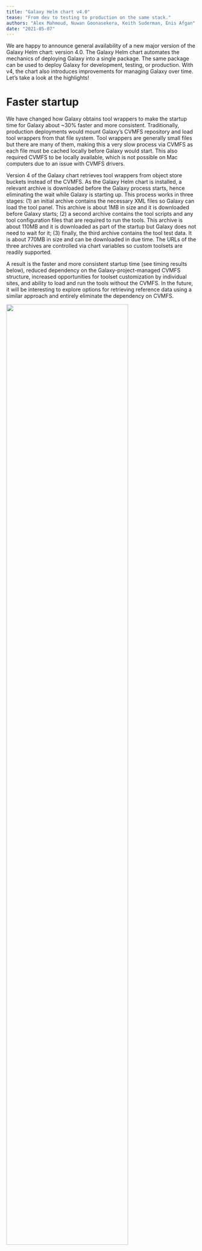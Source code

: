 ```yaml
---
title: "Galaxy Helm chart v4.0"
tease: "From dev to testing to production on the same stack."
authors: "Alex Mahmoud, Nuwan Goonasekera, Keith Suderman, Enis Afgan"
date: "2021-05-07"
---
```


We are happy to announce general availability of a new major version of the
Galaxy Helm chart: version 4.0. The Galaxy Helm chart automates the mechanics of
deploying Galaxy into a single package. The same package can be used to deploy
Galaxy for development, testing, or production. With v4, the chart also
introduces improvements for managing Galaxy over time. Let’s take a look at the
highlights!


# Faster startup

We have changed how Galaxy obtains tool wrappers to make the startup time for
Galaxy about ~30% faster and more consistent. Traditionally, production
deployments would mount Galaxy’s CVMFS repository and load tool wrappers from
that file system. Tool wrappers are generally small files but there are many of
them, making this a very slow process via CVMFS as each file must be cached
locally before Galaxy would start. This also required CVMFS to be locally
available, which is not possible on Mac computers due to an issue with CVMFS
drivers.

Version 4 of the Galaxy chart retrieves tool wrappers from object store buckets
instead of the CVMFS. As the Galaxy Helm chart is installed, a relevant archive
is downloaded before the Galaxy process starts, hence eliminating the wait while
Galaxy is starting up. This process works in three stages: (1) an initial
archive contains the necessary XML files so Galaxy can load the tool panel. This
archive is about 1MB in size and it is downloaded before Galaxy starts; (2) a
second archive contains the tool scripts and any tool configuration files that
are required to run the tools. This archive is about 110MB and it is downloaded
as part of the startup but Galaxy does not need to wait for it; (3) finally, the
third archive contains the tool test data. It is about 770MB in size and can be
downloaded in due time. The URLs of the three archives are controlled via chart
variables so custom toolsets are readily supported.

A result is the faster and more consistent startup time (see timing results
below), reduced dependency on the Galaxy-project-managed CVMFS structure,
increased opportunities for toolset customization by individual sites, and
ability to load and run the tools without the CVMFS. In the future, it will be
interesting to explore options for retrieving reference data using a similar
approach and entirely eliminate the dependency on CVMFS.

<div class="center">
    <a href="/src/blog/2021-05-galaxy-helm-chart-v4/no-cvmfs.png">
        <img src="/src/blog/2021-05-galaxy-helm-chart-v4/no-cvmfs.png" width="80%" />
    </a>
</div>


# Improved long-term application management

Installing Galaxy is only the first step towards offering an analysis
environment for users. A medium to large-scale installation of Galaxy can easily
consume half of a system administrator’s time. The Galaxy Helm chart is aiming
to lower this burden by consolidating best-practice deployment strategies into a
single package as well as offering capabilities for streamlining long-term
application management.

With the v4 release, the chart now uses a Postgres Operator for database
management. [Kubernetes
Operators](https://kubernetes.io/docs/concepts/extend-kubernetes/operator/)
capture highly capable logic and processes for entire application lifecycle
management that mimic that of a human administrator. This includes daily
application operations, healing, upgrades, logging, and more (yes, it would be
great to have a Galaxy Operator one day). With this upgrade to the Galaxy chart,
management of the database layer supports multiple PostgreSQL versions
(currently ranging between v9.5 and v13), high-availability mode, custom UI, and
an eye toward the future.

In addition to the Postgres Operator, the latest version of the chart offers
enhanced Galaxy probes for application startup, readiness, and liveness. The
newly added startup probes allow administrators of production instances to
better configure their handler health checks for high availability setups and
more reliable handler scaling.


# Increased robustness of the deployment

Automated and ongoing testing are critical capabilities for ensuring robustness
of code. With v4 of the Galaxy Helm chart, continuous integration capabilities
have been added. The chart repository now implements a number of GitHub Actions
that (1) lint each commit, (2) perform two end-to-end Galaxy deployment, with
and without the CVMFS, and (3) package the chart for distribution based on the
label used on a pull request.

Collectively, this increases the quality of the chart implementation because
each pull request must adhere to consistent standards. With ongoing deployment
tests, any regressions will be more readily pinned, and automated packaging
ensures all compatible components make up the released package.

In addition to the chart testing, the latest chart release is used to
automatically and on an ongoing basis test all the tools available in the
default release. Split over the course of a week, each day, 1/7th of the toolset
is tested and [test results
recorded](https://github.com/anvilproject/galaxy-ci#tool-testing). This provides
a new test target for all containerized Galaxy tools as well as a longitudinal
view into test results.


# Configuration changes, including backward incompatible changes

Following the evolution of software used within the chart, version 4 uses latest
available configuration options and tool versions, which introduce some backward
incompatible changes.

Support for Helm 2 has been dropped. Helm 2 stopped being maintained in November
2020 so it’s time. And Helm 3 is [much
better](https://helm.sh/blog/helm-3-released/).

Many Galaxy configurations have gradually transitioned from XML-based files to
YAML-based files.  Job configuration file is no exception and the chart v4 has
adopted the YAML-based configuration. A direct benefit for the chart is the
ability to set individual values within the file using the _--set_ option with
Helm as opposed to having to update the entire file even if only a single value
is being changed.

The Galaxy Helm chart has long held an option to specify resource requirements
for a tool as well as declare or override which container image is used for a
given tool. Version 4 of the chart introduces an updated format for specifying
these values. The new format is based on experience of using the old format and
provides a more expressive format that allows individual values to be set. The
chart remains backwards compatible but we recommend updating the values to use
the new format to gain the above-mentioned benefits.


# Software updates

This chart update brings along new default versions of the software it wraps.
The chart now requires Kubernetes 1.16 or newer due to the introduction of
startup probes. Galaxy has also been upgraded to the latest available version,
21.05. Finally, with the Postgres Operator, new deployments come with PostgreSQL
13.

In addition to the core software updates, v4 of the chart introduces a new and
updated toolset for Galaxy. The toolset has been streamlined to include relevant
tools for a number of domains and it includes only the latest versions of the
included tools. The toolset includes just over 200 tools, with a detailed list
[available in the CI
repo](https://github.com/almahmoud/anvil-misc/blob/master/reports/anvil/tools.yaml).
On a daily basis, this toolset is automatically copied off the CVMFS,
compressed, and pushed to a publicly available bucket. This toolset can thus be
used either through the traditional CVMFS setup or the new bucket method.
